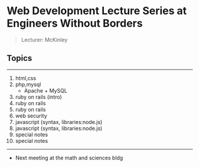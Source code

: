 # Web Development Lecture Series at Engineers Without Borders
> Lecturer: McKinley

## Topics 
---------------

1. html,css
2. php,mysql
    - Apache + MySQL
3. ruby on rails (intro)
4. ruby on rails
5. ruby on rails
6. web security
7. javascript (syntax, libraries:node.js)
8. javascript (syntax, libraries:node.js)
9. special notes
10. special notes

----------------

- Next meeting at the math and sciences bldg

